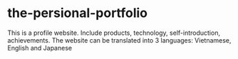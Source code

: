 # the-persional-portfolio
This is a profile website. Include products, technology, self-introduction, achievements. The website can be translated into 3 languages: Vietnamese, English and Japanese
